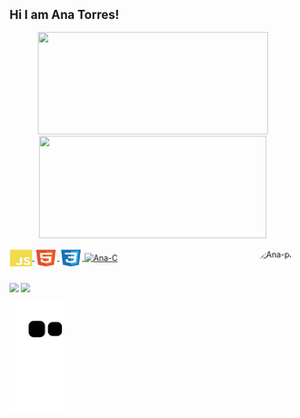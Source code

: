 ## Hi I am Ana Torres!
<div align="center">
  <a href="https://github.com/AnaTorres7">
  <img height="180em" width="405em" src="https://github-readme-stats.vercel.app/api?username=AnaTorres7&show_icons=true&theme=dracula&include_all_commits=true&count_private=true"/>
  <img height="180em" width="400em" src="https://github-readme-stats.vercel.app/api/top-langs/?username=AnaTorres7&layout=compact&langs_count=7&theme=dracula"/>
</div>
<div style="display: inline_block"><br>
  <img align="center" alt="Ana-Js" height="30" width="40" src="https://raw.githubusercontent.com/devicons/devicon/master/icons/javascript/javascript-plain.svg">
  <img align="center" alt="Ana-HTML" height="30" width="40" src="https://raw.githubusercontent.com/devicons/devicon/master/icons/html5/html5-original.svg">
  <img align="center" alt="Ana-CSS" height="30" width="40" src="https://raw.githubusercontent.com/devicons/devicon/master/icons/css3/css3-original.svg">
  <img align="center" alt="Ana-C" height="30" width="40" src="https://img.icons8.com/color/452/c-programming.png">
  <img align="right" alt="Ana-pic" height="150" style="border-radius:50px;" src="https://media.discordapp.net/attachments/1031275618962264228/1031276529520476222/ezgif.com-gif-maker.gif?width=427&height=427">
</div>
  
  ##
 
<div> 
  <a href = "mailto:contatoanaflaviatorresc@gmail.com"><img src="https://img.shields.io/badge/-Gmail-%23333?style=for-the-badge&logo=gmail&logoColor=white" target="_blank"></a>
  <a href="https://www.linkedin.com/in/ana-fl%C3%A1via-torres-do-carmo-934995240/" target="_blank"><img src="https://img.shields.io/badge/-LinkedIn-%230077B5?style=for-the-badge&logo=linkedin&logoColor=white" target="_blank"></a> 
 
 ![Snake animation](https://github.com/AnaTorres7/AnaTorres7/blob/output/github-contribution-grid-snake.svg)
  
</div>
